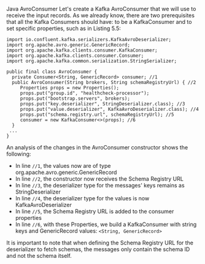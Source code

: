 Java AvroConsumer
Let's create a Kafka AvroConsumer that we will use to receive the input records. As we already know, there are two prerequisites that all the Kafka Consumers should have: to be a KafkaConsumer and to set specific properties, such as in Listing 5.5:

```
import io.confluent.kafka.serializers.KafkaAvroDeserializer;
import org.apache.avro.generic.GenericRecord;
import org.apache.kafka.clients.consumer.KafkaConsumer;
import org.apache.kafka.clients.consumer.Consumer;
import org.apache.kafka.common.serialization.StringSerializer;

public final class AvroConsumer {
  private Consumer<String, GenericRecord> consumer; //1
  public AvroConsumer(String brokers, String schemaRegistryUrl) { //2
     Properties props = new Properties();
     props.put("group.id", "healthcheck-processor");
     props.put("bootstrap.servers", brokers);
     props.put("key.deserializer", StringDeserializer.class); //3
     props.put("value.deserializer", KafkaAvroDeserializer.class); //4
     props.put("schema.registry.url", schemaRegistryUrl); //5
     consumer = new KafkaConsumer<>(props); //6
  }
 ...
}
```

An analysis of the changes in the AvroConsumer constructor shows the following:

- In line `//1`, the values now are of type org.apache.avro.generic.GenericRecord
- In line `//2`, the constructor now receives the Schema Registry URL
- In line `//3`, the deserializer type for the messages' keys remains as StringDeserializer
- In line `//4`, the deserializer type for the values is now KafkaAvroDeserializer
- In line `//5`, the Schema Registry URL is added to the consumer properties
- In line `//6`, with these Properties, we build a KafkaConsumer with string keys and GenericRecord values: `<String, GenericRecord>`

It is important to note that when defining the Schema Registry URL for the deserializer to fetch schemas, the messages only contain the schema ID and not the schema itself.